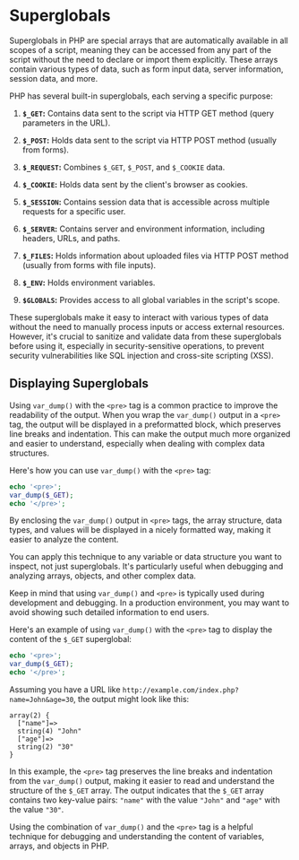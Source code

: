 # Superglobals
Superglobals in PHP are special arrays that are automatically available in all scopes of a script, meaning they can be accessed from any part of the script without the need to declare or import them explicitly. These arrays contain various types of data, such as form input data, server information, session data, and more.

PHP has several built-in superglobals, each serving a specific purpose:

1. **`$_GET`:**
   Contains data sent to the script via HTTP GET method (query parameters in the URL).

2. **`$_POST`:**
   Holds data sent to the script via HTTP POST method (usually from forms).

3. **`$_REQUEST`:**
   Combines `$_GET`, `$_POST`, and `$_COOKIE` data.

4. **`$_COOKIE`:**
   Holds data sent by the client's browser as cookies.

5. **`$_SESSION`:**
   Contains session data that is accessible across multiple requests for a specific user.

6. **`$_SERVER`:**
   Contains server and environment information, including headers, URLs, and paths.

7. **`$_FILES`:**
   Holds information about uploaded files via HTTP POST method (usually from forms with file inputs).

8. **`$_ENV`:**
   Holds environment variables.

9. **`$GLOBALS`:**
   Provides access to all global variables in the script's scope.

These superglobals make it easy to interact with various types of data without the need to manually process inputs or access external resources. However, it's crucial to sanitize and validate data from these superglobals before using it, especially in security-sensitive operations, to prevent security vulnerabilities like SQL injection and cross-site scripting (XSS).
## Displaying Superglobals

Using `var_dump()` with the `<pre>` tag is a common practice to improve the readability of the output. When you wrap the `var_dump()` output in a `<pre>` tag, the output will be displayed in a preformatted block, which preserves line breaks and indentation. This can make the output much more organized and easier to understand, especially when dealing with complex data structures.

Here's how you can use `var_dump()` with the `<pre>` tag:

```php
echo '<pre>';
var_dump($_GET);
echo '</pre>';
```

By enclosing the `var_dump()` output in `<pre>` tags, the array structure, data types, and values will be displayed in a nicely formatted way, making it easier to analyze the content.

You can apply this technique to any variable or data structure you want to inspect, not just superglobals. It's particularly useful when debugging and analyzing arrays, objects, and other complex data.

Keep in mind that using `var_dump()` and `<pre>` is typically used during development and debugging. In a production environment, you may want to avoid showing such detailed information to end users.

Here's an example of using `var_dump()` with the `<pre>` tag to display the content of the `$_GET` superglobal:

```php
echo '<pre>';
var_dump($_GET);
echo '</pre>';
```

Assuming you have a URL like `http://example.com/index.php?name=John&age=30`, the output might look like this:

```
array(2) {
  ["name"]=>
  string(4) "John"
  ["age"]=>
  string(2) "30"
}
```

In this example, the `<pre>` tag preserves the line breaks and indentation from the `var_dump()` output, making it easier to read and understand the structure of the `$_GET` array. The output indicates that the `$_GET` array contains two key-value pairs: `"name"` with the value `"John"` and `"age"` with the value `"30"`.

Using the combination of `var_dump()` and the `<pre>` tag is a helpful technique for debugging and understanding the content of variables, arrays, and objects in PHP.